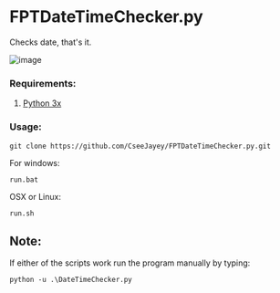 # FPTDateTimeChecker.py
Checks date, that's it.

![image](https://github.com/CseeJayey/FPTDateTimeChecker.py/assets/128929962/7fee278d-d1c2-4fa1-ac1d-2474b2d93d8f)

### Requirements:
1. [Python 3x](https://www.python.org/downloads/)

### Usage:
```
git clone https://github.com/CseeJayey/FPTDateTimeChecker.py.git
```

For windows:
```
run.bat
```
OSX or Linux:
```
run.sh
```
## Note:
If either of the scripts work run the program manually by typing:
```
python -u .\DateTimeChecker.py
```
